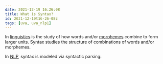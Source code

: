 ```yaml
---
date: 2021-12-19 16:26:08
title: What is Syntax?
id: 2021-12-19t16-26-08z
tags: [uva, uva_nlp1]
---
```


In [linguistics](./2021-12-20t10-50-39z.md) is the study of how words and/or
[morphemes](./2021-12-19t15-59-10z.md) combine to form larger units. Syntax
studies the structure of combinations of words and/or morphemes.

In [NLP](./2021-12-20t10-52-27z.md), syntax is modeled via syntactic parsing.
